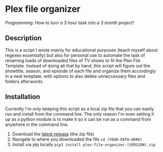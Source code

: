 # Plex file organizer

*Programming: How to turn a 3 hour task into a 3 month project!*

## Description

This is a script I wrote mainly for educational purposes (teach myself about regexes essentially) but also for personal use to automate the task of renaming loads of downloaded files of TV shows to fit the Plex File Template. Instead of doing all that by hand, this script will figure out the showtitle, season, and episode of each file and organize them accordingly in a neat template, with options to also delete unneccessary files and folders afterwords.

## Installation

Currently I'm only keeping this script as a local zip file that you can easily run and install from the command line. The only reason I'm even setting it up as a python module is to make it so it can be run as a command from anywhere in the command line.

1. Download the [latest release]("https://github.com/MilkyIQ/plex-file-organizer/releases") (the zip file)
2. Navigate to where you downloaded the file `cd (YOUR-PATH-HERE)`
3. Install via pip locally `pip3 install plex-file-organizer-(VERSION).zip`
